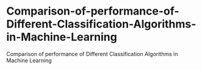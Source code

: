 # Comparison-of-performance-of-Different-Classification-Algorithms-in-Machine-Learning
Comparison of performance of Different Classification Algorithms in Machine Learning
